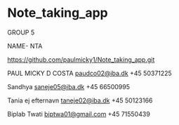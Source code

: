 # Note_taking_app
 GROUP 5

 NAME- NTA

 https://github.com/paulmicky1/Note_taking_app.git

 PAUL MICKY D COSTA
 paudco02@iba.dk
 +45 50371225

 Sandhya
 saneje05@iba.dk
 +45 66500995

 Tania ej efternavn
 taneje02@iba.dk
 +45 50123166

 Biplab Twati
 biptwa01@gmail.com
 +45 71550439
